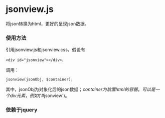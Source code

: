 # jsonview.js

将json转换为html，更好的呈现json数据。

### 使用方法

引用jsonview.js和jsonview.css，假设有

	<div id="jsonview"></div>，

调用：

	jsonview(jsonObj, $container);

其中，jsonObj为对象化后的json数据；$container为放置html的容器，可以是一个div元素，例如$('#jsonview')。

### 依赖于jquery